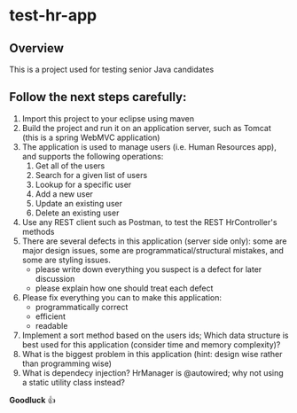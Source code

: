 # test-hr-app
## Overview 
This is a project used for testing senior Java candidates<p>
## Follow the next steps carefully:
1. Import this project to your eclipse using maven
2. Build the project and run it on an application server, such as Tomcat (this is a spring WebMVC application)
3. The application is used to manage users (i.e. Human Resources app), and supports the following operations:
    1. Get all of the users
    2. Search for a given list of users
    3. Lookup for a specific user
    4. Add a new user
    5. Update an existing user
    6. Delete an existing user
4. Use any REST client such as Postman, to test the REST HrController's methods
5. There are several defects in this application (server side only): some are major design issues, some are programmatical/structural mistakes, and some are styling issues. 
    * please write down everything you suspect is a defect for later discussion 
    * please explain how one should treat each defect
6. Please fix everything you can to make this application: 
    * programmatically correct 
    * efficient
    * readable 
7. Implement a sort method based on the users ids; Which data structure is best used for this application (consider time and memory complexity)?
8. What is the biggest problem in this application (hint: design wise rather than programming wise)
9. What is dependecy injection? HrManager is @autowired; why not using a static utility class instead? 
    
**Goodluck** :+1:

